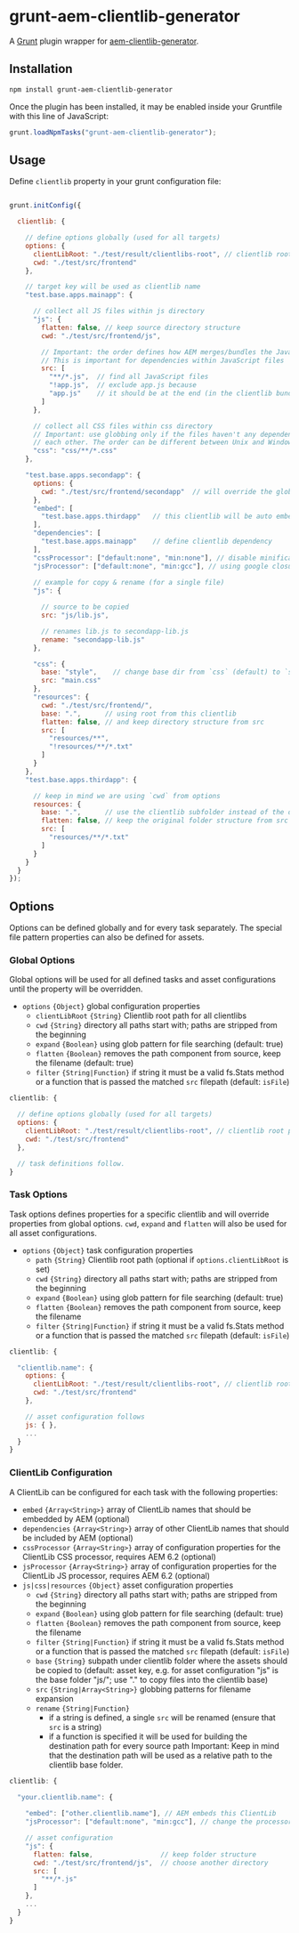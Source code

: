 # grunt-aem-clientlib-generator

A [Grunt](http://gruntjs.com/) plugin wrapper for [aem-clientlib-generator](https://github.com/wcm-io-frontend/aem-clientlib-generator).


## Installation
```bash
npm install grunt-aem-clientlib-generator
```

Once the plugin has been installed, it may be enabled inside your Gruntfile with this line of JavaScript:

```js
grunt.loadNpmTasks("grunt-aem-clientlib-generator");
```

## Usage
Define `clientlib` property in your grunt configuration file:

```javascript

grunt.initConfig({

  clientlib: {

    // define options globally (used for all targets)
    options: {
      clientLibRoot: "./test/result/clientlibs-root", // clientlib root path
      cwd: "./test/src/frontend"
    },

    // target key will be used as clientlib name
    "test.base.apps.mainapp": {

      // collect all JS files within js directory
      "js": {
        flatten: false, // keep source directory structure
        cwd: "./test/src/frontend/js",

        // Important: the order defines how AEM merges/bundles the JavaScript files.
        // This is important for dependencies within JavaScript files
        src: [
          "**/*.js",  // find all JavaScript files
          "!app.js",  // exclude app.js because
          "app.js"    // it should be at the end (in the clientlib bundle process)
        ]
      },

      // collect all CSS files within css directory
      // Important: use globbing only if the files haven't any dependencies to
      // each other. The order can be different between Unix and Windows systems.
      "css": "css/**/*.css"
    },

    "test.base.apps.secondapp": {
      options: {
        cwd: "./test/src/frontend/secondapp"  // will override the global `cwd`
      },
      "embed": [
        "test.base.apps.thirdapp"   // this clientlib will be auto embedded in AEM (kind of `merging`)
      ],
      "dependencies": [
        "test.base.apps.mainapp"    // define clientlib dependency
      ],
      "cssProcessor": ["default:none", "min:none"], // disable minification for CSS
      "jsProcessor": ["default:none", "min:gcc"], // using google closure compiler instead of YUI for minification
  
      // example for copy & rename (for a single file)
      "js": {

        // source to be copied
        src: "js/lib.js",

        // renames lib.js to secondapp-lib.js
        rename: "secondapp-lib.js"
      },

      "css": {
        base: "style",    // change base dir from `css` (default) to `style` within the client lib folder
        src: "main.css"
      },
      "resources": {
        cwd: "./test/src/frontend/",
        base: ".",      // using root from this clientlib
        flatten: false, // and keep directory structure from src
        src: [
          "resources/**",
          "!resources/**/*.txt"
        ]
      }
    },
    "test.base.apps.thirdapp": {

      // keep in mind we are using `cwd` from options
      resources: {
        base: ".",      // use the clientlib subfolder instead of the default `resources` directory
        flatten: false, // keep the original folder structure from src
        src: [
          "resources/**/*.txt"
        ]
      }
    }
  }
});
```

## Options

Options can be defined globally and for every task separately. The special file pattern properties
can also be defined for assets.

### Global Options

Global options will be used for all defined tasks and asset configurations until the property
will be overridden.

* `options` `{Object}` global configuration properties
  * `clientLibRoot` `{String}` Clientlib root path for all clientlibs
  * `cwd` `{String}` directory all paths start with; paths are stripped from the beginning
  * `expand` `{Boolean}` using glob pattern for file searching (default: true)
  * `flatten` `{Boolean}` removes the path component from source, keep the filename (default: true)
  * `filter` `{String|Function}` if string it must be a valid fs.Stats method or a function that is passed the matched `src` filepath (default: `isFile`)

```javascript
clientlib: {

  // define options globally (used for all targets)
  options: {
    clientLibRoot: "./test/result/clientlibs-root", // clientlib root path
    cwd: "./test/src/frontend"
  },

  // task definitions follow.
}
```

### Task Options

Task options defines properties for a specific clientlib and will override properties from
global options. `cwd`, `expand` and `flatten` will also be used for all asset configurations.

* `options` `{Object}` task configuration properties
  * `path` `{String}` Clientlib root path (optional if `options.clientLibRoot` is set)
  * `cwd` `{String}` directory all paths start with; paths are stripped from the beginning
  * `expand` `{Boolean}` using glob pattern for file searching (default: true)
  * `flatten` `{Boolean}` removes the path component from source, keep the filename
  * `filter` `{String|Function}` if string it must be a valid fs.Stats method or a function that is passed the matched `src` filepath (default: `isFile`)

```javascript
clientlib: {

  "clientlib.name": {
    options: {
      clientLibRoot: "./test/result/clientlibs-root", // clientlib root path
      cwd: "./test/src/frontend"
    },

    // asset configuration follows
    js: { },
    ...
  }
}
```

### ClientLib Configuration

A ClientLib can be configured for each task with the following properties:

* `embed` `{Array<String>}` array of ClientLib names that should be embedded by AEM (optional)
* `dependencies` `{Array<String>}` array of other ClientLib names that should be included by AEM (optional)
* `cssProcessor` `{Array<String>}` array of configuration properties for the ClientLib CSS processor, requires AEM 6.2 (optional)
* `jsProcessor` `{Array<String>}` array of configuration properties for the ClientLib JS processor, requires AEM 6.2 (optional)  
* `js|css|resources` `{Object}` asset configuration properties
  * `cwd` `{String}` directory all paths start with; paths are stripped from the beginning
  * `expand` `{Boolean}` using glob pattern for file searching (default: true)
  * `flatten` `{Boolean}` removes the path component from source, keep the filename
  * `filter` `{String|Function}` if string it must be a valid fs.Stats method or a function that is passed the matched `src` filepath (default: `isFile`)
  * `base` `{String}` subpath under clientlib folder where the assets should be copied to (default: asset key, e.g. for
  asset configuration "js" is the base folder "js/"; use "." to copy files into the clientlib base)
  * `src` `{String|Array<String>}` globbing patterns for filename expansion
  * `rename` `{String|Function}`
    * if a string is defined, a single `src` will be renamed (ensure that `src` is a string)
    * if a function is specified it will be used for building the destination path for every source path
    Important: Keep in mind that the destination path will be used as a relative path to the clientlib base folder.

```javascript
clientlib: {

  "your.clientlib.name": {
    
    "embed": ["other.clientlib.name"], // AEM embeds this ClientLib
    "jsProcessor": ["default:none", "min:gcc"], // change the processor for JS minification in AEM

    // asset configuration
    "js": {
      flatten: false,                 // keep folder structure
      cwd: "./test/src/frontend/js",  // choose another directory
      src: [
        "**/*.js"
      ]
    },
    ...
  }
}
```
